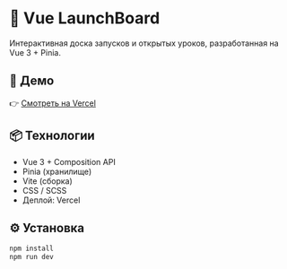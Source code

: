 # 🚀 Vue LaunchBoard

Интерактивная доска запусков и открытых уроков, разработанная на Vue 3 + Pinia.

## 🔗 Демо

👉 [Смотреть на Vercel](https://https://launch-board-psi.vercel.app)

## 📦 Технологии

- Vue 3 + Composition API
- Pinia (хранилище)
- Vite (сборка)
- CSS / SCSS
- Деплой: Vercel

## ⚙️ Установка

```bash
npm install
npm run dev